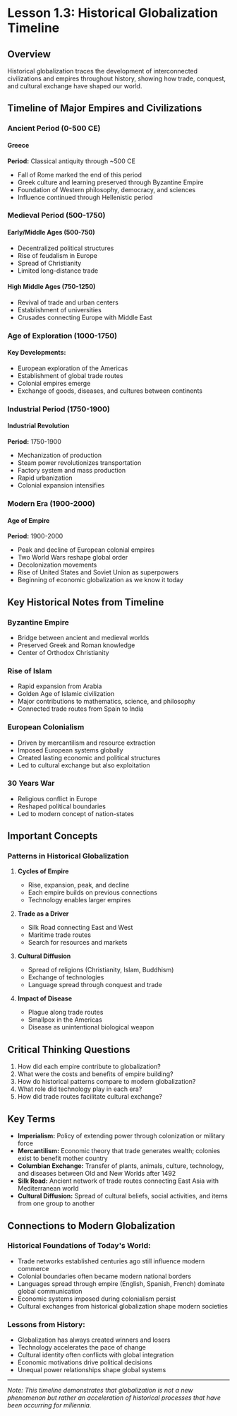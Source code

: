 # Lesson 1.3: Historical Globalization Timeline

## Overview
Historical globalization traces the development of interconnected civilizations and empires throughout history, showing how trade, conquest, and cultural exchange have shaped our world.

## Timeline of Major Empires and Civilizations

### Ancient Period (0-500 CE)

#### Greece
**Period:** Classical antiquity through ~500 CE
- Fall of Rome marked the end of this period
- Greek culture and learning preserved through Byzantine Empire
- Foundation of Western philosophy, democracy, and sciences
- Influence continued through Hellenistic period

### Medieval Period (500-1750)

#### Early/Middle Ages (500-750)
- Decentralized political structures
- Rise of feudalism in Europe
- Spread of Christianity
- Limited long-distance trade

#### High Middle Ages (750-1250)
- Revival of trade and urban centers
- Establishment of universities
- Crusades connecting Europe with Middle East

### Age of Exploration (1000-1750)

#### Key Developments:
- European exploration of the Americas
- Establishment of global trade routes
- Colonial empires emerge
- Exchange of goods, diseases, and cultures between continents

### Industrial Period (1750-1900)

#### Industrial Revolution
**Period:** 1750-1900
- Mechanization of production
- Steam power revolutionizes transportation
- Factory system and mass production
- Rapid urbanization
- Colonial expansion intensifies

### Modern Era (1900-2000)

#### Age of Empire
**Period:** 1900-2000
- Peak and decline of European colonial empires
- Two World Wars reshape global order
- Decolonization movements
- Rise of United States and Soviet Union as superpowers
- Beginning of economic globalization as we know it today

## Key Historical Notes from Timeline

### Byzantine Empire
- Bridge between ancient and medieval worlds
- Preserved Greek and Roman knowledge
- Center of Orthodox Christianity

### Rise of Islam
- Rapid expansion from Arabia
- Golden Age of Islamic civilization
- Major contributions to mathematics, science, and philosophy
- Connected trade routes from Spain to India

### European Colonialism
- Driven by mercantilism and resource extraction
- Imposed European systems globally
- Created lasting economic and political structures
- Led to cultural exchange but also exploitation

### 30 Years War
- Religious conflict in Europe
- Reshaped political boundaries
- Led to modern concept of nation-states

## Important Concepts

### Patterns in Historical Globalization

1. **Cycles of Empire**
   - Rise, expansion, peak, and decline
   - Each empire builds on previous connections
   - Technology enables larger empires

2. **Trade as a Driver**
   - Silk Road connecting East and West
   - Maritime trade routes
   - Search for resources and markets

3. **Cultural Diffusion**
   - Spread of religions (Christianity, Islam, Buddhism)
   - Exchange of technologies
   - Language spread through conquest and trade

4. **Impact of Disease**
   - Plague along trade routes
   - Smallpox in the Americas
   - Disease as unintentional biological weapon

## Critical Thinking Questions

1. How did each empire contribute to globalization?
2. What were the costs and benefits of empire building?
3. How do historical patterns compare to modern globalization?
4. What role did technology play in each era?
5. How did trade routes facilitate cultural exchange?

## Key Terms

- **Imperialism:** Policy of extending power through colonization or military force
- **Mercantilism:** Economic theory that trade generates wealth; colonies exist to benefit mother country
- **Columbian Exchange:** Transfer of plants, animals, culture, technology, and diseases between Old and New Worlds after 1492
- **Silk Road:** Ancient network of trade routes connecting East Asia with Mediterranean world
- **Cultural Diffusion:** Spread of cultural beliefs, social activities, and items from one group to another

## Connections to Modern Globalization

### Historical Foundations of Today's World:
- Trade networks established centuries ago still influence modern commerce
- Colonial boundaries often became modern national borders
- Languages spread through empire (English, Spanish, French) dominate global communication
- Economic systems imposed during colonialism persist
- Cultural exchanges from historical globalization shape modern societies

### Lessons from History:
- Globalization has always created winners and losers
- Technology accelerates the pace of change
- Cultural identity often conflicts with global integration
- Economic motivations drive political decisions
- Unequal power relationships shape global systems

---
*Note: This timeline demonstrates that globalization is not a new phenomenon but rather an acceleration of historical processes that have been occurring for millennia.*
